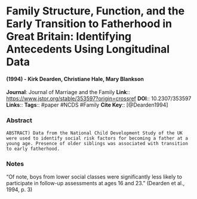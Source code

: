 # Family Structure, Function, and the Early Transition to Fatherhood in Great Britain: Identifying Antecedents Using Longitudinal Data
#### (1994) - Kirk Dearden, Christiane Hale, Mary Blankson
**Journal**: Journal of Marriage and the Family
**Link**:: https://www.jstor.org/stable/353597?origin=crossref
**DOI**:: 10.2307/353597
**Links**:: 
**Tags**:: #paper #NCDS #Family 
**Cite Key**:: [@Dearden1994]

### Abstract

```
ABSTRACT) Data from the National Child Development Study of the UK were used to identify social risk factors for becoming a father at a young age. Presence of older siblings was associated with transition to early fatherhood.
```

### Notes

“Of note, boys from lower social classes were significantly less likely to participate in follow-up assessments at ages 16 and 23.” (Dearden et al., 1994, p. 3)